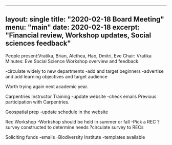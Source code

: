 
---
layout: single
title: "2020-02-18 Board Meeting"
menu: "main"
date: 2020-02-18
excerpt: "Financial review, Workshop updates, Social sciences feedback"
---

People present:Vratika, Brian, Alethea, Hao, Dmitri, Eve
Chair: Vratika
Minutes: Eve
Social Science Workshop overview and feedback. 

-circulate widely to new departments
-add and target beginners
-advertise and add learning objectives and target audience

Worth trying again next academic year. 

Carpentries Instructor Training
-update website
-check emails
Previous participation with Carpentries. 

Geospatial prep
-update schedule in the website

Rec Workshop
-Workshop should be held in summer or fall
-Pick a REC
?survey constructed to determine needs
?circulate survey to RECs

Soliciting funds
-emails
-Biodiversity Institute
-templates available
